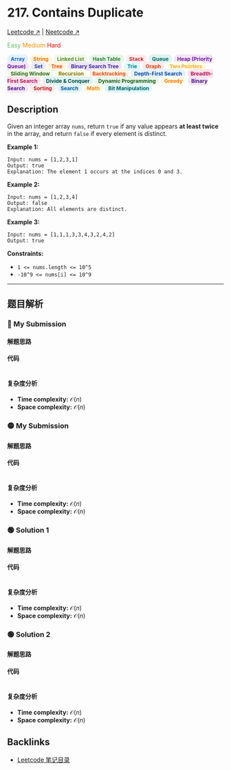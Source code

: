 <link rel="stylesheet" href="style.css">

# 217. Contains Duplicate 

[Leetcode ↗](https://leetcode.com/problems/contains-duplicate/description/?envType=problem-list-v2&envId=xi4ci4ig) | [Neetcode ↗](https://neetcode.io/solutions/contains-duplicate)

<font color="#66BB6A">Easy</font> <font color="#FF8F00">Medium</font> <font color="#FF0000">Hard</font> 

<span style="background-color:#E3F2FD; color:#1565C0; padding:3px 8px; border-radius:12px; font-size:12px; font-weight:bold;">Array</span> <span style="background-color:#FFF8E1; color:#EF6C00; padding:3px 8px; border-radius:12px; font-size:12px; font-weight:bold;">String</span> <span style="background-color:#F1F8E9; color:#558B2F; padding:3px 8px; border-radius:12px; font-size:12px; font-weight:bold;">Linked List</span> <span style="background-color:#E8F5E9; color:#2E7D32; padding:3px 8px; border-radius:12px; font-size:12px; font-weight:bold;">Hash Table</span> <span style="background-color:#FFEBEE; color:#C62828; padding:3px 8px; border-radius:12px; font-size:12px; font-weight:bold;">Stack</span> <span style="background-color:#E0F2F1; color:#00695C; padding:3px 8px; border-radius:12px; font-size:12px; font-weight:bold;">Queue</span> <span style="background-color:#F3E5F5; color:#6A1B9A; padding:3px 8px; border-radius:12px; font-size:12px; font-weight:bold;">Heap (Priority Queue)</span> <span style="background-color:#E8EAF6; color:#303F9F; padding:3px 8px; border-radius:12px; font-size:12px; font-weight:bold;">Set</span> <span style="background-color:#FFF3E0; color:#E65100; padding:3px 8px; border-radius:12px; font-size:12px; font-weight:bold;">Tree</span> <span style="background-color:#EDE7F6; color:#4527A0; padding:3px 8px; border-radius:12px; font-size:12px; font-weight:bold;">Binary Search Tree</span> <span style="background-color:#E0F7FA; color:#00838F; padding:3px 8px; border-radius:12px; font-size:12px; font-weight:bold;">Trie</span> <span style="background-color:#FBE9E7; color:#D84315; padding:3px 8px; border-radius:12px; font-size:12px; font-weight:bold;">Graph</span> <span style="background-color:#FFFDE7; color:#F9A825; padding:3px 8px; border-radius:12px; font-size:12px; font-weight:bold;">Two Pointers</span> <span style="background-color:#F1F8E9; color:#33691E; padding:3px 8px; border-radius:12px; font-size:12px; font-weight:bold;">Sliding Window</span> <span style="background-color:#F9FBE7; color:#827717; padding:3px 8px; border-radius:12px; font-size:12px; font-weight:bold;">Recursion</span> <span style="background-color:#FFF3E0; color:#E64A19; padding:3px 8px; border-radius:12px; font-size:12px; font-weight:bold;">Backtracking</span> <span style="background-color:#E3F2FD; color:#0D47A1; padding:3px 8px; border-radius:12px; font-size:12px; font-weight:bold;">Depth-First Search</span> <span style="background-color:#FCE4EC; color:#AD1457; padding:3px 8px; border-radius:12px; font-size:12px; font-weight:bold;">Breadth-First Search</span> <span style="background-color:#E0F2F1; color:#004D40; padding:3px 8px; border-radius:12px; font-size:12px; font-weight:bold;">Divide & Conquer</span> <span style="background-color:#E8F5E9; color:#1B5E20; padding:3px 8px; border-radius:12px; font-size:12px; font-weight:bold;">Dynamic Programming</span> <span style="background-color:#FFFDE7; color:#FF6F00; padding:3px 8px; border-radius:12px; font-size:12px; font-weight:bold;">Greedy</span> <span style="background-color:#F3E5F5; color:#4A148C; padding:3px 8px; border-radius:12px; font-size:12px; font-weight:bold;">Binary Search</span> <span style="background-color:#FFEBEE; color:#B71C1C; padding:3px 8px; border-radius:12px; font-size:12px; font-weight:bold;">Sorting</span> <span style="background-color:#E1F5FE; color:#01579B; padding:3px 8px; border-radius:12px; font-size:12px; font-weight:bold;">Search</span> <span style="background-color:#FFFDE7; color:#F57F17; padding:3px 8px; border-radius:12px; font-size:12px; font-weight:bold;">Math</span> <span style="background-color:#E0F7FA; color:#006064; padding:3px 8px; border-radius:12px; font-size:12px; font-weight:bold;">Bit Manipulation</span>


## Description
Given an integer array `nums`, return `true` if any value appears **at least twice** in the array, and return `false` if every element is distinct.

**Example 1:**

    Input: nums = [1,2,3,1]
    Output: true
    Explanation: The element 1 occurs at the indices 0 and 3.

**Example 2:**

    Input: nums = [1,2,3,4]
    Output: false
    Explanation: All elements are distinct.

**Example 3:**

    Input: nums = [1,1,1,3,3,4,3,2,4,2]
    Output: true

**Constraints:**
* `1 <= nums.length <= 10^5`
* `-10^9 <= nums[i] <= 10^9`

---

## 题目解析


### 🔴 My Submission

#### 解题思路

#### 代码
```Python
```

#### 复杂度分析
* **Time complexity:** $\mathcal{O}(n)$
* **Space complexity:** $\mathcal{O}(n)$
  

### 🟡 My Submission

#### 解题思路

#### 代码
```Python
```

#### 复杂度分析
* **Time complexity:** $\mathcal{O}(n)$
* **Space complexity:** $\mathcal{O}(n)$


### 🟢 Solution 1

#### 解题思路

#### 代码
```Python
```

#### 复杂度分析
* **Time complexity:** $\mathcal{O}(n)$
* **Space complexity:** $\mathcal{O}(n)$


### 🟢 Solution 2

#### 解题思路

#### 代码
```Python
```

#### 复杂度分析
* **Time complexity:** $\mathcal{O}(n)$
* **Space complexity:** $\mathcal{O}(n)$

## Backlinks
- [Leetcode 笔记目录](Leetcode笔记目录.md)